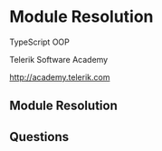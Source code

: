 <!-- section start -->
<!-- attr: { id:'', class:'slide-title', showInPresentation:true, hasScriptWrapper:true } -->
# Module Resolution
<article class="signature">
	<p class="signature-course">TypeScript OOP</p>
	<p class="signature-initiative">Telerik Software Academy</p>
	<a href="http://academy.telerik.com" class="signature-link">http://academy.telerik.com</a>
</div>








<!-- section start -->
<!-- attr: { id:'', class:'slide-questions', showInPresentation:true, hasScriptWrapper:true } -->
# Module Resolution
## Questions




